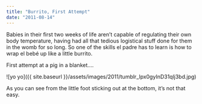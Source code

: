 ```yaml
---
title: "Burrito, First Attempt"
date: "2011-08-14"
---
```


Babies in their first two weeks of life aren’t capable of regulating their own body temperature, having had all that tedious logistical stuff done for them in the womb for so long. So one of the skills el padre has to learn is how to wrap el bebé up like a little burrito.

First attempt at a pig in a blanket….

![yo yo]({{ site.baseurl }}/assets/images/2011/tumblr_lpx0gyInD31qlj3bd.jpg)

As you can see from the little foot sticking out at the bottom, it’s not that easy.
